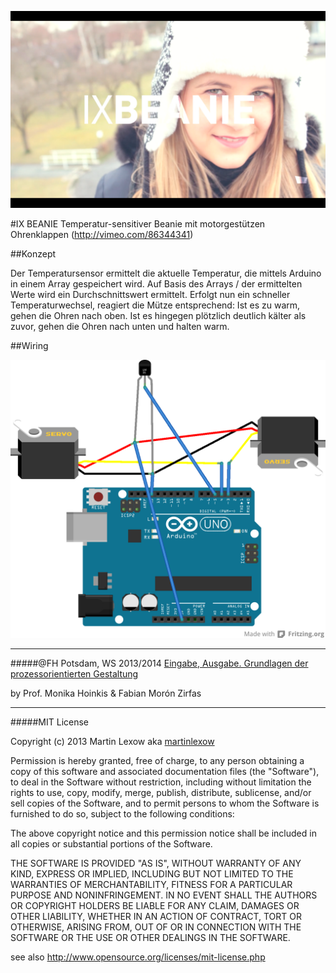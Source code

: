 ![image](screenshot.png)

#IX BEANIE
Temperatur-sensitiver Beanie mit motorgestützen Ohrenklappen (http://vimeo.com/86344341)


##Konzept

Der Temperatursensor ermittelt die aktuelle Temperatur, die mittels Arduino in einem Array gespeichert wird. Auf Basis des Arrays / der ermittelten Werte wird ein Durchschnittswert ermittelt. Erfolgt nun ein schneller Temperaturwechsel, reagiert die Mütze entsprechend: Ist es zu warm, gehen die Ohren nach oben. Ist es hingegen plötzlich deutlich kälter als zuvor, gehen die Ohren nach unten und halten warm.

##Wiring

![image](fritzing-layout.png)


---

#####@FH Potsdam, WS 2013/2014 
[Eingabe, Ausgabe. Grundlagen der prozessorientierten Gestaltung](https://incom.org/workspace/4693)

by Prof. Monika Hoinkis & Fabian Morón Zirfas

---


#####MIT License

Copyright (c) 2013 Martin Lexow aka [martinlexow](https://github.com/martinlexow)

Permission is hereby granted, free of charge, to any person obtaining a copy of
this software and associated documentation files (the "Software"), to deal in
the Software without restriction, including without limitation the rights to
use, copy, modify, merge, publish, distribute, sublicense, and/or sell copies of
the Software, and to permit persons to whom the Software is furnished to do so,
subject to the following conditions:

The above copyright notice and this permission notice shall be included in all
copies or substantial portions of the Software.

THE SOFTWARE IS PROVIDED "AS IS", WITHOUT WARRANTY OF ANY KIND, EXPRESS OR
IMPLIED, INCLUDING BUT NOT LIMITED TO THE WARRANTIES OF MERCHANTABILITY, FITNESS
FOR A PARTICULAR PURPOSE AND NONINFRINGEMENT. IN NO EVENT SHALL THE AUTHORS OR
COPYRIGHT HOLDERS BE LIABLE FOR ANY CLAIM, DAMAGES OR OTHER LIABILITY, WHETHER
IN AN ACTION OF CONTRACT, TORT OR OTHERWISE, ARISING FROM, OUT OF OR IN
CONNECTION WITH THE SOFTWARE OR THE USE OR OTHER DEALINGS IN THE SOFTWARE.

see also <http://www.opensource.org/licenses/mit-license.php>
